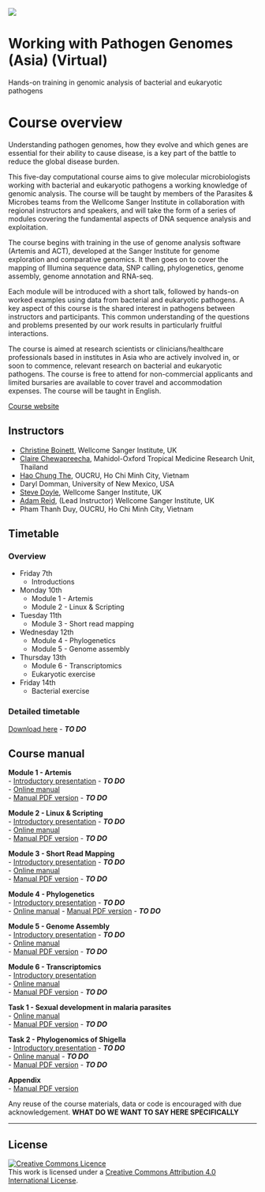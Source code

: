 ![](https://coursesandconferences.wellcomeconnectingscience.org/wp-content/themes/wcc_courses_and_conferences/dist/assets/svg/logo.svg) 
   
   
# Working with Pathogen Genomes (Asia) (Virtual)
Hands-on training in genomic analysis of bacterial and eukaryotic pathogens

# Course overview
Understanding pathogen genomes, how they evolve and which genes are essential for their ability to cause disease, is a key part of the battle to reduce the global disease burden.

This five-day computational course aims to give molecular microbiologists working with bacterial and eukaryotic pathogens a working knowledge of genomic analysis. The course will be taught by members of the Parasites & Microbes teams from the Wellcome Sanger Institute in collaboration with regional instructors and speakers, and will take the form of a series of modules covering the fundamental aspects of DNA sequence analysis and exploitation.

The course begins with training in the use of genome analysis software (Artemis and ACT), developed at the Sanger Institute for genome exploration and comparative genomics. It then goes on to cover the mapping of Illumina sequence data, SNP calling, phylogenetics, genome assembly, genome annotation and RNA-seq.

Each module will be introduced with a short talk, followed by hands-on worked examples using data from bacterial and eukaryotic pathogens. A key aspect of this course is the shared interest in pathogens between instructors and participants. This common understanding of the questions and problems presented by our work results in particularly fruitful interactions.

The course is aimed at research scientists or clinicians/healthcare professionals based in institutes in Asia who are actively involved in, or soon to commence, relevant research on bacterial and eukaryotic pathogens. The course is free to attend for non-commercial applicants and limited bursaries are available to cover travel and accommodation expenses. The course will be taught in English.

[Course website](https://coursesandconferences.wellcomeconnectingscience.org/event/working-with-pathogen-genomes-vietnam-2021/)

## Instructors
- [Christine Boinett](https://www.sanger.ac.uk/person/boinett-christine/), Wellcome Sanger Institute, UK
- [Claire Chewapreecha](https://www.tropicalmedicine.ox.ac.uk/team/claire-chewapreecha), Mahidol-Oxford Tropical Medicine Research Unit, Thailand
- [Hao Chung The](https://www.linkedin.com/in/hao-chung-the-157457140/?originalSubdomain=vn), OUCRU, Ho Chi Minh City, Vietnam
- Daryl Domman, University of New Mexico, USA
- [Steve Doyle](https://www.sanger.ac.uk/person/doyle-stephen/), Wellcome Sanger Institute, UK
- [Adam Reid](https://www.sanger.ac.uk/person/reid-adam-james/), (Lead Instructor) Wellcome Sanger Institute, UK
- Pham Thanh Duy, OUCRU, Ho Chi Minh City, Vietnam

## Timetable
### Overview
- Friday 7th
  - Introductions
- Monday 10th
  - Module 1 - Artemis
  - Module 2 - Linux & Scripting
- Tuesday 11th
  - Module 3 - Short read mapping
- Wednesday 12th
  - Module 4 - Phylogenetics
  - Module 5 - Genome assembly  
- Thursday 13th
  - Module 6 - Transcriptomics
  - Eukaryotic exercise
- Friday 14th
  - Bacterial exercise   

### Detailed timetable
[Download here](manuals/) - ***TO DO***


## Course manual
**Module 1 - Artemis**  
     - [Introductory presentation](presentations/) - ***TO DO***  
     - [Online manual](manuals/module_artemis/module_artemis.md)  
     - [Manual PDF version](manuals/) - ***TO DO***  
  
**Module 2 - Linux & Scripting**  
     - [Introductory presentation](presentations/) - ***TO DO***  
     - [Online manual](manuals/module_linux_scripting/module_linux_scripting.md)  
     - [Manual PDF version](manuals/)  - ***TO DO***  
  
**Module 3 - Short Read Mapping**  
     - [Introductory presentation](presentations/) - ***TO DO***  
     - [Online manual](manuals/module_shortread_mapping/module_shortread_mapping.md)  
     - [Manual PDF version](manuals/) - ***TO DO***  
  
**Module 4 - Phylogenetics**  
     - [Introductory presentation](presentations/) - ***TO DO***  
     - [Online manual](manuals/module_phylogenetics/module_phylogenetics.md)
     - [Manual PDF version](manuals/) - ***TO DO***  
  
**Module 5 - Genome Assembly**  
     - [Introductory presentation](presentations/) - ***TO DO***  
     - [Online manual](manuals/module_denovo_assembly/module_denovo_assembly.md)  
     - [Manual PDF version](manuals/) - ***TO DO***  
  
**Module 6 - Transcriptomics**  
     - [Introductory presentation](presentations/WWPG_VietnamVirtual_Talk_Module6_transcriptomics.pdf)  
     - [Online manual](manuals/module_transcriptomics/module_transcriptomics.md)  
     - [Manual PDF version](manuals/) - ***TO DO***   
  
**Task 1 - Sexual development in malaria parasites**  
     - [Online manual](manuals/exercise_RNAseq/exercise_RNAseq.md)  
     - [Manual PDF version](manuals/) - ***TO DO***  
  
**Task 2 - Phylogenomics of Shigella**  
     - [Introductory presentation](presentations/) - ***TO DO***  
     - [Online manual](manuals/) - ***TO DO***  
     - [Manual PDF version](manuals/) - ***TO DO***  
  
**Appendix**  
     - [Manual PDF version](manuals/WWPG_VietnamVirtual_Appendix.pdf)  



Any reuse of the course materials, data or code is encouraged with due acknowledgement. **WHAT DO WE WANT TO SAY HERE SPECIFICALLY**

******
## License
<a rel="license" href="http://creativecommons.org/licenses/by/4.0/"><img alt="Creative Commons Licence" style="border-width:0" src="https://i.creativecommons.org/l/by/4.0/88x31.png" /></a><br />This work is licensed under a <a rel="license" href="http://creativecommons.org/licenses/by/4.0/">Creative Commons Attribution 4.0 International License</a>.

